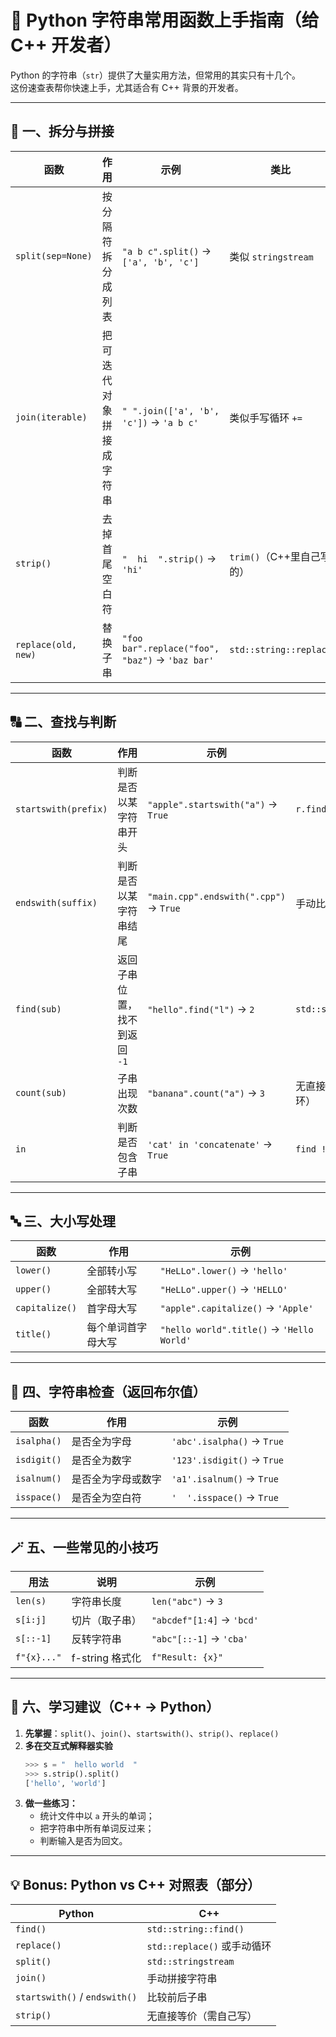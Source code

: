 # 🧩 Python 字符串常用函数上手指南（给 C++ 开发者）

Python 的字符串（`str`）提供了大量实用方法，但常用的其实只有十几个。  
这份速查表帮你快速上手，尤其适合有 C++ 背景的开发者。

---

## 🧩 一、拆分与拼接

| 函数 | 作用 | 示例 | 类比 |
|------|------|------|------|
| `split(sep=None)` | 按分隔符拆分成列表 | `"a b c".split()` → `['a', 'b', 'c']` | 类似 `stringstream` |
| `join(iterable)` | 把可迭代对象拼接成字符串 | `" ".join(['a', 'b', 'c'])` → `'a b c'` | 类似手写循环 `+=` |
| `strip()` | 去掉首尾空白符 | `"  hi  ".strip()` → `'hi'` | `trim()`（C++里自己写的） |
| `replace(old, new)` | 替换子串 | `"foo bar".replace("foo", "baz")` → `'baz bar'` | `std::string::replace` |

---

## 🔠 二、查找与判断

| 函数 | 作用 | 示例 | 类比 |
|------|------|------|------|
| `startswith(prefix)` | 判断是否以某字符串开头 | `"apple".startswith("a")` → `True` | `r.find(...) == 0` |
| `endswith(suffix)` | 判断是否以某字符串结尾 | `"main.cpp".endswith(".cpp")` → `True` | 手动比较尾部 |
| `find(sub)` | 返回子串位置，找不到返回 `-1` | `"hello".find("l")` → `2` | `std::string::find` |
| `count(sub)` | 子串出现次数 | `"banana".count("a")` → `3` | 无直接等价（需循环） |
| `in` | 判断是否包含子串 | `'cat' in 'concatenate'` → `True` | `find != npos` |

---

## 🔤 三、大小写处理

| 函数 | 作用 | 示例 |
|------|------|------|
| `lower()` | 全部转小写 | `"HeLLo".lower()` → `'hello'` |
| `upper()` | 全部转大写 | `"HeLLo".upper()` → `'HELLO'` |
| `capitalize()` | 首字母大写 | `"apple".capitalize()` → `'Apple'` |
| `title()` | 每个单词首字母大写 | `"hello world".title()` → `'Hello World'` |

---

## 🔧 四、字符串检查（返回布尔值）

| 函数 | 作用 | 示例 |
|------|------|------|
| `isalpha()` | 是否全为字母 | `'abc'.isalpha()` → `True` |
| `isdigit()` | 是否全为数字 | `'123'.isdigit()` → `True` |
| `isalnum()` | 是否全为字母或数字 | `'a1'.isalnum()` → `True` |
| `isspace()` | 是否全为空白符 | `'  '.isspace()` → `True` |

---

## 🪄 五、一些常见的小技巧

| 用法 | 说明 | 示例 |
|------|------|------|
| `len(s)` | 字符串长度 | `len("abc")` → `3` |
| `s[i:j]` | 切片（取子串） | `"abcdef"[1:4]` → `'bcd'` |
| `s[::-1]` | 反转字符串 | `"abc"[::-1]` → `'cba'` |
| `f"{x}..."` | f-string 格式化 | `f"Result: {x}"` | 替代 `std::cout` 拼接 |

---

## 🧠 六、学习建议（C++ → Python）

1. **先掌握**：`split()`、`join()`、`startswith()`、`strip()`、`replace()`  
2. **多在交互式解释器实验**  
   ```python
   >>> s = "  hello world  "
   >>> s.strip().split()
   ['hello', 'world']
   ```
3. **做一些练习：**
   - 统计文件中以 `a` 开头的单词；
   - 把字符串中所有单词反过来；
   - 判断输入是否为回文。

---

## 💡 Bonus: Python vs C++ 对照表（部分）

| Python | C++ |
|--------|-----|
| `find()` | `std::string::find()` |
| `replace()` | `std::replace()` 或手动循环 |
| `split()` | `std::stringstream` |
| `join()` | 手动拼接字符串 |
| `startswith()` / `endswith()` | 比较前后子串 |
| `strip()` | 无直接等价（需自己写） |

